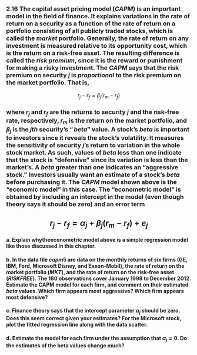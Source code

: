 ###  2.16  The capital asset pricing model $(CAPM)$ is an important model in the field of finance. It explains variations in the rate of return on a security as a function of the rate of return on a portfolio consisting of all publicly traded stocks, which is called the $market$ portfolio. Generally, the rate of return on any investment is measured relative to its opportunity cost, which is the return on a risk-free asset. The resulting difference is called the $risk$ $premium$, since it is the reward or punishment for making a risky investment. The $CAPM$ says that the risk premium on security $j$ is $proportional$ to the risk premium on the market portfolio. That is,
$$ r_j - r_f = \beta_j(r_m-r_f) $$
### where $r_j$ and $r_f$ are the returns to security $j$ and the risk-free rate, respectively, $r_m$ is the return on the market portfolio, and $β_j$ is the $jth$ security’s $“beta”$ value. A stock’s $beta$ is important to investors since it reveals the stock’s volatility. It measures the sensitivity of security $j$’s return to variation in the whole stock market. As such, values of $beta$ less than one indicate that the stock is “defensive” since its variation is less than the market’s. A $beta$ greater than one indicates an “aggressive stock.” Investors usually want an estimate of a stock’s $beta$ before purchasing it. The $CAPM$ model shown above is the “economic model” in this case. The “econometric model” is obtained by including an intercept in the model (even though theory says it should be zero) and an error term
$$ r_j - r_f = \alpha_j + \beta_j(r_m - r_f) + e_j $$    
-----
#### a. Explain whytheeconometric model above is a simple regression model like those discussed in this chapter.

####  b. In the data file $capm5$ are data on the monthly returns of six firms (GE, IBM, Ford, Microsoft Disney, and Exxon-Mobil), the rate of return on the market portfolio (*MKT*), and the rate of return on the risk-free asset (*RISKFREE*). The 180 observations cover January 1998 to December 2012. Estimate the CAPM model for each firm, and comment on their estimated $beta$ values. Which firm appears most aggressive? Which firm appears most defensive?

####  c. Finance theory says that the intercept parameter $\alpha_j$ should be zero. Does this seem correct given your estimates? For the Microsoft stock, plot the fitted regression line along with the data scatter.

#### d. Estimate the model for each firm under the assumption that $\alpha_j = 0$. Do the estimates of the beta values change much?
